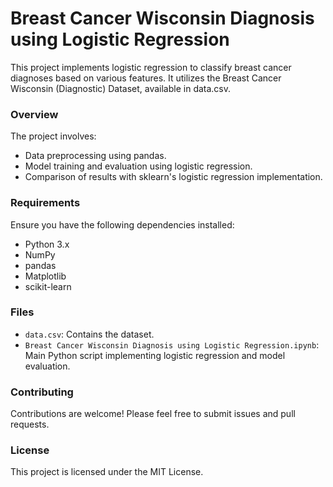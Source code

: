 # Breast Cancer Wisconsin Diagnosis using Logistic Regression
This project implements logistic regression to classify breast cancer diagnoses based on various features. It utilizes the Breast Cancer Wisconsin (Diagnostic) Dataset, available in data.csv.

### Overview
The project involves:

- Data preprocessing using pandas.
- Model training and evaluation using logistic regression.
- Comparison of results with sklearn's logistic regression implementation.

### Requirements
Ensure you have the following dependencies installed:

- Python 3.x
- NumPy
- pandas
- Matplotlib
- scikit-learn

### Files
- `data.csv`: Contains the dataset.
- `Breast Cancer Wisconsin Diagnosis using Logistic Regression.ipynb`: Main Python script implementing logistic regression and model evaluation.
### Contributing
Contributions are welcome! Please feel free to submit issues and pull requests.

### License
This project is licensed under the MIT License.

